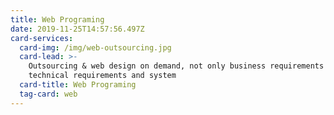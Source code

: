 ```yaml
---
title: Web Programing
date: 2019-11-25T14:57:56.497Z
card-services:
  card-img: /img/web-outsourcing.jpg
  card-lead: >-
    Outsourcing & web design on demand, not only business requirements but also
    technical requirements and system 
  card-title: Web Programing
  tag-card: web
---
```


